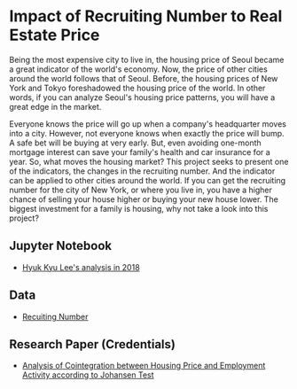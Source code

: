 # Impact of Recruiting Number to Real Estate Price
Being the most expensive city to live in, the housing price of Seoul became a great indicator of the world's economy. 
Now, the price of other cities around the world follows that of Seoul. Before, the housing prices of New York and Tokyo foreshadowed the housing price of the world.
In other words, if you can analyze Seoul's housing price patterns, you will have a great edge in the market.

Everyone knows the price will go up when a company's headquarter moves into a city. 
However, not everyone knows when exactly the price will bump. 
A safe bet will be buying at very early.
But, even avoiding one-month mortgage interest can save your family's health and car insurance for a year.
So, what moves the housing market?
This project seeks to present one of the indicators, the changes in the recruiting number.
And the indicator can be applied to other cities around the world.
If you can get the recruiting number for the city of New York, or where you live in,
you have a higher chance of selling your house higher or buying your new house lower.
The biggest investment for a family is housing, why not take a look into this project?

## Jupyter Notebook
* [Hyuk Kyu Lee's analysis in 2018](https://github.com/hur-kyuh-leez/Jupyter-Korea-Real-Estate-Analysis/blob/master/Recuiting_Number_vs_Real_Estate_Price.ipynb)

## Data
* [Recuiting Number](http://kosis.kr/statHtml/statHtml.do?orgId=383&tblId=DT_38301_2013_N1020&conn_path=I3)


## Research Paper (Credentials)
* [Analysis of Cointegration between
Housing Price and Employment Activity
according to Johansen Test](http://kostat.go.kr/attach/journal/11-1-1.pdf)


